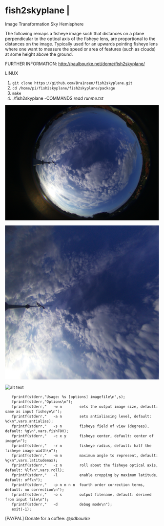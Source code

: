 # fish2skyplane | 

Image Transformation Sky Hemisphere 

The following remaps a fisheye image such that distances on a plane perpendicular to the optical axis of the fisheye lens, are proportional to the distances on the image. Typically used for an upwards pointing fisheye lens where one want to measure the speed or area of features (such as clouds) at some height above the ground.

FURTHER INFORMATION: http://paulbourke.net/dome/fish2skyplane/

LINUX
1. ```git clone https://github.com/Bra1nsen/fish2skyplane.git```
2. ```cd /home/pi/fish2skyplane/fish2skyplane/package```
3. ```make```
4. ./fish2skyplane -COMMANDS *read runme.txt*





![alt text](https://github.com/Bra1nsen/fish2skyplane/blob/main/st2.jpg)

![alt text](https://github.com/Bra1nsen/fish2skyplane/blob/main/st2_sky.jpg)









![alt text](https://st2.depositphotos.com/4431055/11871/i/950/depositphotos_118718962-stock-photo-coffee-cup-and-thank-you.jpg)

```
   fprintf(stderr,"Usage: %s [options] imagefile\n",s);
   fprintf(stderr,"Options\n");
   fprintf(stderr,"   -w n        sets the output image size, default: same as input fisheye\n");
   fprintf(stderr,"   -a n        sets antialiasing level, default: %d\n",vars.antialias);
   fprintf(stderr,"   -s n        fisheye field of view (degrees), default: %g\n",vars.fishFOV);
   fprintf(stderr,"   -c x y      fisheye center, default: center of image\n");
   fprintf(stderr,"   -r n        fisheye radius, default: half the fisheye image width\n");
   fprintf(stderr,"   -m n        maximum angle to represent, default: %g\n",vars.latitudemax);
   fprintf(stderr,"   -z n        roll about the fisheye optical axis, default: %lf\n",vars.roll);
   fprintf(stderr,"   -l          enable cropping by maximum latitude, default: off\n");
   fprintf(stderr,"   -p n n n n  fourth order correction terms, default: no correction\n");
   fprintf(stderr,"   -o s        output filename, default: derived from input file\n");
   fprintf(stderr,"   -d          debug mode\n");
   exit(-1);
```




[PAYPAL] Donate for a coffee: *@pdbourke* 
